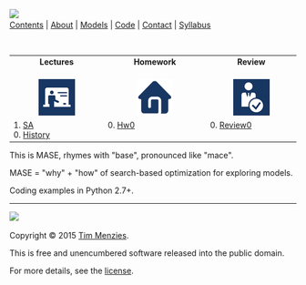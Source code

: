 [<img width=900 src="https://raw.githubusercontent.com/txt/mase/master/img/banner1.png">](https://github.com/txt/mase/blob/master/README.md)   
[Contents](https://github.com/txt/mase/blob/master/TOC.md) |
[About](https://github.com/txt/mase/blob/master/ABOUT.md) |
[Models](https://github.com/txt/mase/blob/master/MODELS.md) |
[Code](https://github.com/txt/mase/tree/master/src) |
[Contact](http://menzies.us) |
[Syllabus](https://github.com/txt/mase/blob/master/SYLLABUS.md) 




<img src="img/200x1.png"><table align=center>
<tr>
<td align=center><b>Lectures
<img src="img/200x1.png"></b>
</td><td align=center><b>Homework
<img src="img/200x1.png"></b>
</td><td align=center><b>Review
<img src="img/200x1.png"></b>
</td> </tr>
<tr>
</td><td align=center><img src="img/lectures.gif">
</td><td align=center><img src="img/homework.png">
</td><td align=center><img src="img/review.gif">
</td> </tr>
<tr>
<td valign=top  xwidth="100px">
1. <a href="Sa">SA</a><br>
0. <a href="aa">History</a><br>
</td><td valign=top xwidth="100px">
0. <a href="HomeWork0">Hw0</a><br>    
</td><td valign=top xwidth="100px">
0. <a href="Review1">Review0</a><br>  
</td>
</tr></table>

This is MASE, rhymes with "base", pronounced like "mace".

MASE = "why" + "how"
of search-based optimization for exploring models.

Coding examples in Python 2.7+.


_________

<img src="https://raw.githubusercontent.com/txt/mase/master/img/pd-icon.png">  

Copyright © 2015 [Tim Menzies](http://menzies.us).


This is free and unencumbered software released into the public domain.

For more details, see the [license](https://github.com/txt/mase/blob/master/LICENSE).

